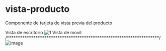 # vista-producto
Componente de tarjeta de vista previa del producto

Vista de escritorio
![1](https://user-images.githubusercontent.com/114953172/218321227-6061e5f3-cb89-45f1-8090-c9237ed620e3.PNG)
Vista de movil
/*********************************************************************/
![image](https://user-images.githubusercontent.com/114953172/218321266-970abf6f-3ede-4bbb-a4e3-8e16bd9e1ef4.png)

